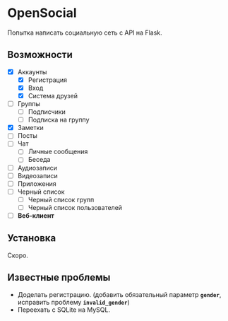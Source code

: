 # OpenSocial
Попытка написать социальную сеть с API на Flask.

## Возможности
- [X] Аккаунты
    - [X] Регистрация
    - [X] Вход
    - [X] Система друзей
- [ ] Группы
    - [ ] Подписчики
    - [ ] Подписка на группу
- [X] Заметки
- [ ] Посты
- [ ] Чат
    - [ ] Личные сообщения
    - [ ] Беседа
- [ ] Аудиозаписи
- [ ] Видеозаписи
- [ ] Приложения
- [ ] Черный список
    - [ ] Черный список групп
    - [ ] Черный список пользователей
- [ ] **Веб-клиент**

## Установка
Скоро.

## Известные проблемы
- Доделать регистрацию. (добавить обязательный параметр **`gender`**, исправить проблему **`invalid_gender`**)
- Переехать с SQLite на MySQL.
